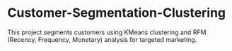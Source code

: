 # Customer-Segmentation-Clustering
This project segments customers using KMeans clustering and RFM (Recency, Frequency, Monetary) analysis for targeted marketing.
